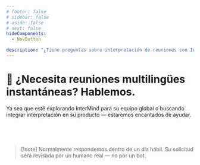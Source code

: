 ```yaml
---
# footer: false
# sidebar: false
# aside: false
# next: false
hideComponents:
  - NavButton

description: "¿Tiene preguntas sobre interpretación de reuniones con IA, colaboración multilingüe o implementación empresarial? Contacte con InterMind para discutir su caso de uso, integración o incorporación de equipo."
---
```


# 🤝 ¿Necesita reuniones multilingües instantáneas? Hablemos.

Ya sea que esté explorando InterMind para su equipo global o buscando integrar interpretación en su producto — estaremos encantados de ayudar.

<br>

<ContactFormModalNav  
  formStyle="margin: 1rem auto;"  
  categoryLabel="¿De qué le gustaría hablar?"  
  categoryPlaceholderText="Elija su enfoque..."  
  messageLabel="Mensaje (opcional)"  
  messagePlaceholderText="Puede incluir su caso de uso, cronograma o cualquier otra cosa que desee compartir."  
  buttonText="Contactar a nuestro equipo"  
  :services="[
    'Quiero explorar casos de uso para mi equipo',
    'Me gustaría solicitar una demostración',
    'Busco opciones de implementación empresarial',
    'Tengo preguntas sobre precios o características',
    'Otro asunto'
  ]"
/>

<br>

> [!note] Normalmente respondemos dentro de un día hábil. Su solicitud será revisada por un humano real — no por un bot.
